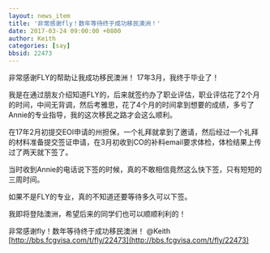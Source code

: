```yaml
---
layout: news_item
title: '非常感谢fly！数年等待终于成功移民澳洲！'
date: 2017-03-24 09:00:00 +0800
author: Keith
categories: [say]
bbsid: 22473
---
```


非常感谢FLY的帮助让我成功移民澳洲！ 17年3月，我终于毕业了！ 

我是在通过朋友介绍知道FLY的，后来就签约办了职业评估，职业评估花了2个月的时间，中间无背调，然后考雅思，花了4个月的时间拿到想要的成绩，多亏了Annie的专业指导，我的这次移民之路才会这么顺利。

在17年2月初提交EOI申请的州担保，一个礼拜就拿到了邀请，然后经过一个礼拜的材料准备提交签证申请，在3月初收到CO的补料email要求体检，体检结果上传过了两天就下签了。

当时收到Annie的电话说下签的时候，真的不敢相信竟然这么快下签，只有短短的三周时间。

如果不是FLY的专业，真的不知道还要等待多久可以下签。

我即将登陆澳洲，希望后来的同学们也可以顺顺利利的！

非常感谢fly！数年等待终于成功移民澳洲！ @Keith  [http://bbs.fcgvisa.com/t/fly/22473](http://bbs.fcgvisa.com/t/fly/22473)